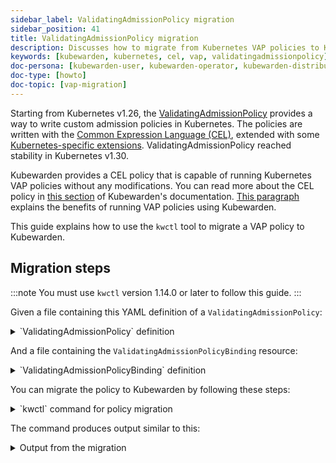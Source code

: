 ```yaml
---
sidebar_label: ValidatingAdmissionPolicy migration
sidebar_position: 41
title: ValidatingAdmissionPolicy migration
description: Discusses how to migrate from Kubernetes VAP policies to Kubewarden.
keywords: [kubewarden, kubernetes, cel, vap, validatingadmissionpolicy]
doc-persona: [kubewarden-user, kubewarden-operator, kubewarden-distributor, kubewarden-integrator]
doc-type: [howto]
doc-topic: [vap-migration]
---
```


<head>
  <link rel="canonical" href="https://docs.kubewarden.io/howtos/vap-migration"/>
</head>

Starting from Kubernetes v1.26, the [ValidatingAdmissionPolicy](https://kubernetes.io/docs/reference/access-authn-authz/validating-admission-policy/)
provides a way to write custom admission policies in Kubernetes. The policies are
written with the [Common Expression Language (CEL)](https://cel.dev/), extended with
some [Kubernetes-specific extensions](https://kubernetes.io/docs/reference/using-api/cel/).
ValidatingAdmissionPolicy reached stability in Kubernetes v1.30.

Kubewarden provides a CEL policy that is capable of running Kubernetes VAP policies without any modifications.
You can read more about the CEL policy in [this section](../tutorials/writing-policies/CEL/01-intro-cel.md) of Kubewarden's documentation.
[This paragraph](../tutorials/writing-policies/CEL/intro-cel#benefits-of-kubewardens-cel-policy-in-comparison-with-validatingadmissionpolicies)
explains the benefits of running VAP policies using Kubewarden.

This guide explains how to use the `kwctl` tool to migrate a VAP policy to Kubewarden.

## Migration steps

:::note
You must use `kwctl` version 1.14.0 or later to follow this guide.
:::

Given a file containing this YAML definition of a `ValidatingAdmissionPolicy`:

<details>

<summary>`ValidatingAdmissionPolicy` definition</summary>

```yaml title="vap.yml"
apiVersion: admissionregistration.k8s.io/v1
kind: ValidatingAdmissionPolicy
metadata:
  name: "force-liveness-probe"
spec:
  failurePolicy: Fail
  variables:
    - name: containers_without_liveness_probe
      expression: |
        object.spec.template.spec.containers.filter(c, !has(c.livenessProbe)).map(c, c.name)
  matchConstraints:
    resourceRules:
      - apiGroups: ["apps"]
        apiVersions: ["v1"]
        operations: ["CREATE", "UPDATE"]
        resources: ["deployments"]
  validations:
    - expression: |
        size(variables.containers_without_liveness_probe) == 0
      messageExpression: |
        'These containers are missing a liveness probe: ' + variables.containers_without_liveness_probe.join(' ')
      reason: Invalid
```

</details>

And a file containing the `ValidatingAdmissionPolicyBinding` resource:

<details>

<summary>`ValidatingAdmissionPolicyBinding` definition</summary>

```yaml title="vap-binding.yml"
apiVersion: admissionregistration.k8s.io/v1
kind: ValidatingAdmissionPolicyBinding
metadata:
  name: "kw-scaffold-demo"
spec:
  policyName: "force-liveness-probe"
  validationActions: [Deny]
  matchResources:
    namespaceSelector:
      matchLabels:
        docs.kubewarden.io/vap-migration: enabled
```

</details>

You can migrate the policy to Kubewarden by following these steps:

<details>

<summary>`kwctl` command for policy migration</summary>

```shell
$ kwctl scaffold vap \
    -p vap.yml \
    -b vap-binding.yml
```

</details>

The command produces output similar to this:

<details>

<summary>Output from the migration</summary>

```yaml
apiVersion: policies.kubewarden.io/v1
kind: ClusterAdmissionPolicy
metadata:
  name: kw-scaffold-demo
spec:
  module: ghcr.io/kubewarden/policies/cel-policy:latest
  settings:
    failurePolicy: Fail
    variables:
      - expression: |
          object.spec.template.spec.containers.filter(c, !has(c.livenessProbe)).map(c, c.name)
        name: containers_without_liveness_probe
    validations:
      - expression: |
          size(variables.containers_without_liveness_probe) == 0
        messageExpression: |
          'These containers are missing a liveness probe: ' + variables.containers_without_liveness_probe.join(' ')
        reason: Invalid
  rules:
    - apiGroups:
        - apps
      apiVersions:
        - v1
      resources:
        - deployments
      operations:
        - CREATE
        - UPDATE
  mutating: false
  namespaceSelector:
    matchLabels:
      docs.kubewarden.io/vap-migration: enabled
```

:::note
The command warns the user about the usage of the `latest` version of the CEL policy:

```console
2024-06-24T16:00:16.516062Z  WARN kwctl::scaffold:
  Using the 'latest' version of the CEL policy could lead to unexpected behavior.
  It is recommended to use a specific version to avoid breaking changes.
```

It is recommended to use a specific version to avoid breaking changes.

This can be done using the `--cel-policy` flag, like this:

```shell
$ kwctl scaffold vap \
    --cel-policy ghcr.io/kubewarden/policies/cel-policy:v1.0.1 \
    -p vap.yml \
    -b vap-binding.yml
```

:::

</details>

